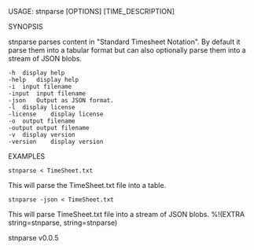 USAGE: stnparse [OPTIONS] [TIME_DESCRIPTION]

SYNOPSIS

stnparse parses content in "Standard Timesheet Notation". By default
it parse them into a tabular format but can also optionally
parse them into a stream of JSON blobs.

	-h	display help
	-help	display help
	-i	input filename
	-input	input filename
	-json	Output as JSON format.
	-l	display license
	-license	display license
	-o	output filename
	-output	output filename
	-v	display version
	-version	display version

EXAMPLES

	stnparse < TimeSheet.txt

This will parse the TimeSheet.txt file into a table.

	stnparse -json < TimeSheet.txt

This will parse TimeSheet.txt file into a stream of JSON blobs.
%!(EXTRA string=stnparse, string=stnparse)

stnparse v0.0.5
